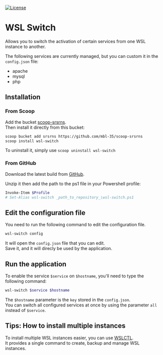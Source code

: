 [![License](https://img.shields.io/badge/license-Apache2.0-orange.svg?style=flat-square)](LICENSE)

# WSL Switch

Allows you to switch the activation of certain services from one WSL instance to another.

The following services are currently managed, but you can custom it in the `config.json` file:

- apache
- mysql
- php

## Installation

### From Scoop

Add the bucket [scoop-srsrns](https://github.com/mbl-35/scoop-srsrns).  
Then install it directly from this bucket:

```bash
scoop bucket add srsrns https://github.com/mbl-35/scoop-srsrns
scoop install wsl-switch
```

To uninstall it, simply use `scoop uninstall wsl-switch`

### From GitHub

Download the latest build from [GitHub](https://github.com/Nyuwb/wsl-switch/releases/latest/).

Unzip it then add the path to the ps1 file in your Powershell profile:

```bash
Invoke-Item $Profile
# Set-Alias wsl-switch _path_to_repository_\wsl-switch.ps1
```

## Edit the configuration file

You need to run the following command to edit the configuration file.

```bash
wsl-switch config
```

It will open the `config.json` file that you can edit.  
Save it, and it will direcly be used by the application.

## Run the application

To enable the service `$service` on `$hostname`, you'll need to type the following command:

```bash
wsl-switch $service $hostname
```

The `$hostname` parameter is the `key` stored in the `config.json`.  
You can switch all configured services at once by using the parameter `all` instead of `$service`.

## Tips: How to install multiple instances

To install multiple WSL instances easier, you can use [WSLCTL](https://github.com/mbl-35/wslctl).  
It provides a single command to create, backup and manage WSL instances.